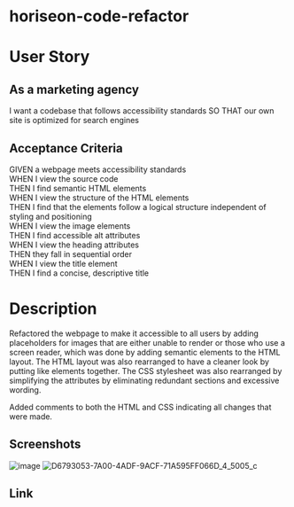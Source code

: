# horiseon-code-refactor

# User Story

## As a marketing agency
I want a codebase that follows accessibility standards
SO THAT our own site is optimized for search engines

## Acceptance Criteria
GIVEN a webpage meets accessibility standards
<br>
WHEN I view the source code
<br>
THEN I find semantic HTML elements
<br>
WHEN I view the structure of the HTML elements
<br>
THEN I find that the elements follow a logical structure independent of styling and positioning
<br>
WHEN I view the image elements
<br>
THEN I find accessible alt attributes
<br>
WHEN I view the heading attributes
<br>
THEN they fall in sequential order
<br>
WHEN I view the title element
<br>
THEN I find a concise, descriptive title
<br>

# Description 
Refactored the webpage to make it accessible to all users by adding placeholders for images that are either unable to render or those who use a screen reader, which was done by adding semantic elements to the HTML layout. The HTML layout was also rearranged to have a cleaner look by putting like elements together. The CSS stylesheet was also rearranged by simplifying the attributes by eliminating redundant sections and excessive wording.  

Added comments to both the HTML and CSS indicating all changes that were made.

## Screenshots
![image](https://github.com/Tamerbekir/horiseon-code-refactor/assets/145858725/6f22af6e-d0d5-4a70-95a8-71d0cbdb6a17)
![D6793053-7A00-4ADF-9ACF-71A595FF066D_4_5005_c](https://github.com/Tamerbekir/horiseon-code-refactor/assets/145858725/44ada3a1-a2e8-4888-8e43-6ce861d2be62)

## Link

